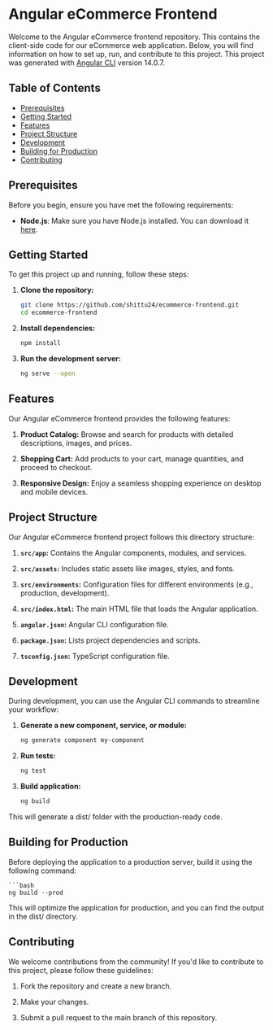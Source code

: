 # Angular eCommerce Frontend

Welcome to the Angular eCommerce frontend repository. This contains the client-side code for our eCommerce web application. Below, you will find information on how to set up, run, and contribute to this project. This project was generated with [Angular CLI](https://github.com/angular/angular-cli) version 14.0.7.

## Table of Contents

- [Prerequisites](#prerequisites)
- [Getting Started](#getting-started)
- [Features](#features)
- [Project Structure](#project-structure)
- [Development](#development)
- [Building for Production](#building-for-production)
- [Contributing](#contributing)

## Prerequisites

Before you begin, ensure you have met the following requirements:

- **Node.js**: Make sure you have Node.js installed. You can download it [here](https://nodejs.org/).

## Getting Started

To get this project up and running, follow these steps:

1. **Clone the repository:**

   ```bash
   git clone https://github.com/shittu24/ecommerce-frontend.git
   cd ecommerce-frontend

2. **Install dependencies:**

   ```bash
   npm install

3. **Run the development server:**

   ```bash
   ng serve --open


## Features

Our Angular eCommerce frontend provides the following features:

1. **Product Catalog:** Browse and search for products with detailed descriptions, images, and prices.

2. **Shopping Cart:** Add products to your cart, manage quantities, and proceed to checkout.

3. **Responsive Design:** Enjoy a seamless shopping experience on desktop and mobile devices.


## Project Structure

Our Angular eCommerce frontend project follows this directory structure:

1. **`src/app`:** Contains the Angular components, modules, and services.

2. **`src/assets`:** Includes static assets like images, styles, and fonts.

3. **`src/environments`:** Configuration files for different environments (e.g., production, development).

4. **`src/index.html`:** The main HTML file that loads the Angular application.

5. **`angular.json`:** Angular CLI configuration file.

6. **`package.json`:** Lists project dependencies and scripts.

7. **`tsconfig.json`:** TypeScript configuration file.


## Development

During development, you can use the Angular CLI commands to streamline your workflow:

1. **Generate a new component, service, or module:**

   ```bash
   ng generate component my-component

2. **Run tests:**

   ```bash
   ng test

3. **Build application:**

   ```bash
   ng build
   
This will generate a dist/ folder with the production-ready code.

## Building for Production

Before deploying the application to a production server, build it using the following command:

    ```bash
    ng build --prod

  This will optimize the application for production, and you can find the output in the dist/ directory.

## Contributing

We welcome contributions from the community! If you'd like to contribute to this project, please follow these guidelines:

1. Fork the repository and create a new branch.

2. Make your changes.

3. Submit a pull request to the main branch of this repository.
